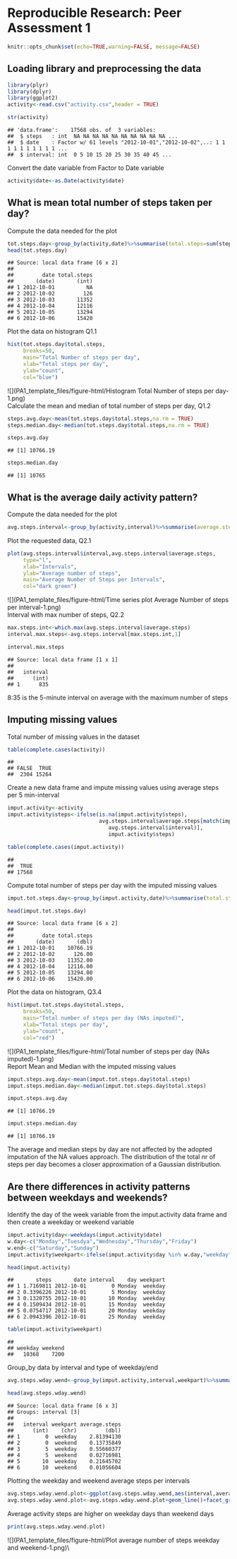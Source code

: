 # Reproducible Research: Peer Assessment 1

```r
knitr::opts_chunk$set(echo=TRUE,warning=FALSE, message=FALSE)
```
## Loading library and preprocessing the data


```r
library(plyr)
library(dplyr)
library(ggplot2)
activity<-read.csv("activity.csv",header = TRUE)
```


```r
str(activity)
```

```
## 'data.frame':	17568 obs. of  3 variables:
##  $ steps   : int  NA NA NA NA NA NA NA NA NA NA ...
##  $ date    : Factor w/ 61 levels "2012-10-01","2012-10-02",..: 1 1 1 1 1 1 1 1 1 1 ...
##  $ interval: int  0 5 10 15 20 25 30 35 40 45 ...
```
Convert the date variable from Factor to Date variable

```r
activity$date<-as.Date(activity$date)
```


## What is mean total number of steps taken per day?
Compute the data needed for the plot

```r
tot.steps.day<-group_by(activity,date)%>%summarise(total.steps=sum(steps))
head(tot.steps.day)
```

```
## Source: local data frame [6 x 2]
## 
##         date total.steps
##       (date)       (int)
## 1 2012-10-01          NA
## 2 2012-10-02         126
## 3 2012-10-03       11352
## 4 2012-10-04       12116
## 5 2012-10-05       13294
## 6 2012-10-06       15420
```
Plot the data on histogram Q1.1

```r
hist(tot.steps.day$total.steps,
     breaks=50,
     main="Total Number of steps per day",
     xlab="Total steps per day",
     ylab="count",
     col="blue")
```

![](PA1_template_files/figure-html/Histogram Total Number of steps per day-1.png)\
Calculate the mean and median of total number of steps per day, Q1.2

```r
steps.avg.day<-mean(tot.steps.day$total.steps,na.rm = TRUE)
steps.median.day<-median(tot.steps.day$total.steps,na.rm = TRUE)
```

```r
steps.avg.day
```

```
## [1] 10766.19
```

```r
steps.median.day
```

```
## [1] 10765
```
## What is the average daily activity pattern?
Compute the data needed for the plot

```r
avg.steps.interval<-group_by(activity,interval)%>%summarise(average.steps=mean(steps,na.rm=TRUE))
```
Plot the requested data, Q2.1

```r
plot(avg.steps.interval$interval,avg.steps.interval$average.steps,
     type="l",
     xlab="Intervals",
     ylab="Average number of steps",
     main="Average Number of Steps per Intervals",
     col="dark green")
```

![](PA1_template_files/figure-html/Time series plot Average Number of steps per interval-1.png)\
Interval with max number of steps, Q2.2

```r
max.steps.int<-which.max(avg.steps.interval$average.steps)
interval.max.steps<-avg.steps.interval[max.steps.int,1]
```


```r
interval.max.steps
```

```
## Source: local data frame [1 x 1]
## 
##   interval
##      (int)
## 1      835
```
8:35 is the 5-minute interval on average with the maximum number of steps

## Imputing missing values
Total number of missing values in the dataset

```r
table(complete.cases(activity))
```

```
## 
## FALSE  TRUE 
##  2304 15264
```
Create a new data frame and impute missing values using average steps per 5 min-interval 

```r
imput.activity<-activity
imput.activity$steps<-ifelse(is.na(imput.activity$steps),
                             avg.steps.interval$average.steps[match(imput.activity$interval,
                                avg.steps.interval$interval)],
                                imput.activity$steps)
```

```r
table(complete.cases(imput.activity))
```

```
## 
##  TRUE 
## 17568
```
Compute total number of steps per day with the imputed missing values

```r
imput.tot.steps.day<-group_by(imput.activity,date)%>%summarise(total.steps=sum(steps))
```


```r
head(imput.tot.steps.day)
```

```
## Source: local data frame [6 x 2]
## 
##         date total.steps
##       (date)       (dbl)
## 1 2012-10-01    10766.19
## 2 2012-10-02      126.00
## 3 2012-10-03    11352.00
## 4 2012-10-04    12116.00
## 5 2012-10-05    13294.00
## 6 2012-10-06    15420.00
```
Plot the data on histogram, Q3.4

```r
hist(imput.tot.steps.day$total.steps,
     breaks=50,
     main="Total number of steps per day (NAs imputed)",
     xlab="Total steps per day",
     ylab="count",
     col="red")
```

![](PA1_template_files/figure-html/Total number of steps per day (NAs imputed)-1.png)\
Report Mean and Median with the imputed missing values

```r
imput.steps.avg.day<-mean(imput.tot.steps.day$total.steps)
imput.steps.median.day<-median(imput.tot.steps.day$total.steps)
```


```r
imput.steps.avg.day
```

```
## [1] 10766.19
```


```r
imput.steps.median.day
```

```
## [1] 10766.19
```
The average and median steps by day are not affected by the adopted imputation of the NA values approach.
The distribution of the total nr of steps per day becomes a closer approximation of a Gaussian distribution.

## Are there differences in activity patterns between weekdays and weekends?
Identify the day of the week variable from the imput.activity data frame and then create a weekday or weekend variable

```r
imput.activity$day<-weekdays(imput.activity$date)
w.day<-c("Monday","Tuesdya","Wednesday","Thursday","Friday")
w.end<-c("Saturday","Sunday")
imput.activity$weekpart<-ifelse(imput.activity$day %in% w.day,"weekday","weekend")
```


```r
head(imput.activity)
```

```
##       steps       date interval    day weekpart
## 1 1.7169811 2012-10-01        0 Monday  weekday
## 2 0.3396226 2012-10-01        5 Monday  weekday
## 3 0.1320755 2012-10-01       10 Monday  weekday
## 4 0.1509434 2012-10-01       15 Monday  weekday
## 5 0.0754717 2012-10-01       20 Monday  weekday
## 6 2.0943396 2012-10-01       25 Monday  weekday
```

```r
table(imput.activity$weekpart)
```

```
## 
## weekday weekend 
##   10368    7200
```
Group_by data by interval and type of weekday/end 

```r
avg.steps.wday.wend<-group_by(imput.activity,interval,weekpart)%>%summarise(average.steps=mean(steps))
```


```r
head(avg.steps.wday.wend)
```

```
## Source: local data frame [6 x 3]
## Groups: interval [3]
## 
##   interval weekpart average.steps
##      (int)    (chr)         (dbl)
## 1        0  weekday    2.81394130
## 2        0  weekend    0.13735849
## 3        5  weekday    0.55660377
## 4        5  weekend    0.02716981
## 5       10  weekday    0.21645702
## 6       10  weekend    0.01056604
```

Plotting the  weekday and weekend average steps per intervals

```r
avg.steps.wday.wend.plot<-ggplot(avg.steps.wday.wend,aes(interval,average.steps))
avg.steps.wday.wend.plot<-avg.steps.wday.wend.plot+geom_line()+facet_grid(weekpart~.)
```
Average activity steps are higher on weekday days than weekend days

```r
print(avg.steps.wday.wend.plot)
```

![](PA1_template_files/figure-html/Plot average number of steps weekday and weekend-1.png)\
